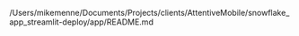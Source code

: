 /Users/mikemenne/Documents/Projects/clients/AttentiveMobile/snowflake_app_streamlit-deploy/app/README.md